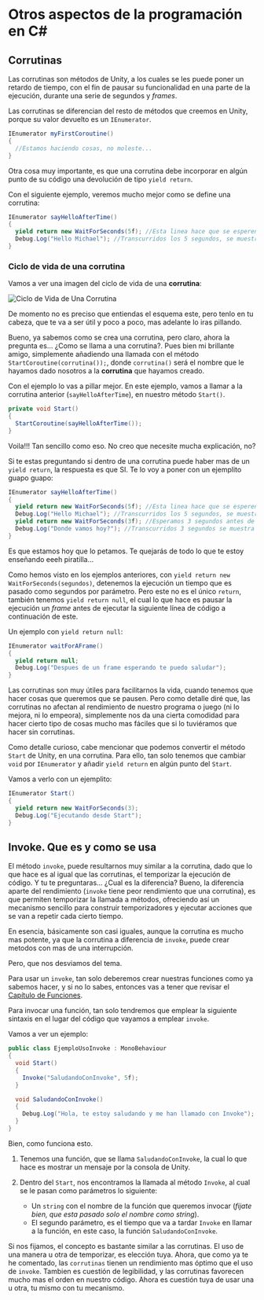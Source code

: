 # Otros aspectos de la programación en C#

  ## Corrutinas
  
  Las corrutinas son métodos de Unity, a los cuales se les puede poner un retardo de tiempo, con el fin de pausar su funcionalidad en una parte de la ejecución, durante una serie de segundos y *frames*.
  
  Las corrutinas se diferencian del resto de métodos que creemos en Unity, porque su valor devuelto es un `IEnumerator`.
  
  ```c#
  IEnumerator myFirstCoroutine()
  {
    //Estamos haciendo cosas, no moleste...
  }
  ```
  
  Otra cosa muy importante, es que una corrutina debe incorporar en algún punto de su código una devolución de tipo `yield return`.
  
  Con el siguiente ejemplo, veremos mucho mejor como se define una corrutina:
  
  ```c#
  IEnumerator sayHelloAfterTime()
  {
    yield return new WaitForSeconds(5f); //Esta linea hace que se esperen 5 segundos antes de mostrar el mensaje
    Debug.Log("Hello Michael"); //Transcurridos los 5 segundos, se muestra el siguiente mensaje
  }
  ```
  

   ### Ciclo de vida de una corrutina
   Vamos a ver una imagen del ciclo de vida de una **corrutina**:
    
   ![Ciclo de Vida de Una Corrutina](https://i.ytimg.com/vi/n_sr1CtYi6I/maxresdefault.jpg)
  
  De momento no es preciso que entiendas el esquema este, pero tenlo en tu cabeza, que te va a ser útil y poco a poco, mas adelante lo iras pillando.
  
  Bueno, ya sabemos como se crea una corrutina, pero claro, ahora la pregunta es... ¿Como se llama a una corrutina?. Pues bien mi brillante amigo, simplemente añadiendo una llamada con el método `StartCoroutine(corrutina());`, donde `corrutina()` será el nombre que le hayamos dado nosotros a la **corrutina** que hayamos creado.
  
  Con el ejemplo lo vas a pillar mejor. En este ejemplo, vamos a llamar a la corrutina anterior (`sayHelloAfterTime`), en nuestro método `Start()`.
  
  ```c#
  private void Start()
  {
    StartCoroutine(sayHelloAfterTime());
  }
  ```
  
  Voila!!! Tan sencillo como eso. No creo que necesite mucha explicación, no?
  
  Si te estas preguntando si dentro de una corrutina puede haber mas de un `yield return`, la respuesta es que SI. Te lo voy a poner con un ejemplito guapo guapo:
  
  ```c#
  IEnumerator sayHelloAfterTime()
  {
    yield return new WaitForSeconds(5f); //Esta linea hace que se esperen 5 segundos antes de mostrar el mensaje
    Debug.Log("Hello Michael"); //Transcurridos los 5 segundos, se muestra el siguiente mensaje
    yield return new WaitForSeconds(3f); //Esperamos 3 segundos antes de pasar a la siguiente línea de código
    Debug.Log("Donde vamos hoy?"); //Transcurridos 3 segundos se muestra este mensaje.
  }
  ```
  
  Es que estamos hoy que lo petamos. Te quejarás de todo lo que te estoy enseñando eeeh piratilla...
  
  Como hemos visto en los ejemplos anteriores, con `yield return new WaitForSeconds(segundos)`, detenemos la ejecución un tiempo que es pasado como segundos por parámetro. Pero este no es el único `return`, también tenemos `yield return null`, el cual lo que hace es pausar la ejecución un *frame* antes de ejecutar la siguiente línea de código a continuación de este.
  
  Un ejemplo con `yield return null`:
  
  ```c#
  IEnumerator waitForAFrame()
  {
    yield return null;
    Debug.Log("Despues de un frame esperando te puedo saludar");
  }
  ```
  
  Las corrutinas son muy útiles para facilitarnos la vida, cuando tenemos que hacer cosas que queremos que se pausen. Pero como detalle diré que, las corrutinas no afectan al rendimiento de nuestro programa o juego (ni lo mejora, ni lo empeora), simplemente nos da una cierta comodidad para  hacer cierto tipo de cosas mucho mas fáciles que si lo tuviéramos que hacer sin corrutinas.

  Como detalle curioso, cabe mencionar que podemos convertir el método `Start` de Unity, en una corrutina. Para ello, tan solo tenemos que cambiar `void` por `IEnumerator` y añadir `yield return` en algún punto del `Start`.

  Vamos a verlo con un ejemplito:

  ```c#
  IEnumerator Start()
  {
    yield return new WaitForSeconds(3);
    Debug.Log("Ejecutando desde Start");
  }
  ```

  ## Invoke. Que es y como se usa

  El método `invoke`, puede resultarnos muy similar a la corrutina, dado que lo que hace es al igual que las corrutinas, el temporizar la ejecución de código. Y tu te preguntaras... ¿Cual es la diferencia? Bueno, la diferencia aparte del rendimiento (`invoke` tiene peor rendimiento que una corrutina), es que permiten temporizar la llamada a métodos, ofreciendo así un mecanismo sencillo para construir temporizadores y ejecutar acciones que se van a repetir cada cierto tiempo.

  En esencia, básicamente son casi iguales, aunque la corrutina es mucho mas potente, ya que la corrutina a diferencia de `invoke`, puede crear metodos con mas de una interrupción.

  Pero, que nos desviamos del tema. 

  Para usar un `invoke`, tan solo deberemos crear nuestras funciones como ya sabemos hacer, y si no lo sabes, entonces vas a tener que revisar el [Capítulo de Funciones](./cap05.md). 

  Para invocar una función, tan solo tendremos que emplear la siguiente sintaxis en el lugar del código que vayamos a emplear `invoke`.

  Vamos a ver un ejemplo:

  ```c#
  public class EjemploUsoInvoke : MonoBehaviour
  {
    void Start()
    {
      Invoke("SaludandoConInvoke", 5f);
    }

    void SaludandoConInvoke()
    {
      Debug.Log("Hola, te estoy saludando y me han llamado con Invoke");
    }
  }
  ```

  Bien, como funciona esto.

  1. Tenemos una función, que se llama `SaludandoConInvoke`, la cual lo que hace es mostrar un mensaje por la consola de Unity.
  2. Dentro del `Start`, nos encontramos la llamada al método `Invoke`, al cual se le pasan como parámetros lo siguiente:

      - Un `string` con el nombre de la función que queremos invocar (_fijate bien, que esta pasado solo el nombre como string_).
      - El segundo parámetro, es el tiempo que va a tardar `Invoke` en llamar a la función, en este caso, la función `SaludandoConInvoke`.

Si nos fijamos, el concepto es bastante similar a las corrutinas. El uso de una manera u otra de temporizar, es elección tuya. Ahora, que como ya te he comentado, las `corrutinas` tienen un rendimiento mas óptimo que el uso de `invoke`. Tambien es cuestión de legibilidad, y las corrutinas favorecen mucho mas el orden en nuestro código. Ahora es cuestión tuya de usar una u otra, tu mismo con tu mecanismo.


  